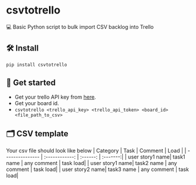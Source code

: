 # csvtotrello

💻 Basic Python script to bulk import CSV backlog into Trello

## 🛠 Install
`pip install csvtotrello`

## 🎉 Get started
- Get your trello API key from [here](https://trello.com/app-key).
- Get your board id.
- `csvtotrello <trello_api_key> <trello_api_token> <board_id> <file_path_to_csv>`

## 🗂 CSV template
Your csv file should look like below
| Category        | Task           | Comment     | Load     |
| --------------- | :------------: | :------:    | :-------:|
| user story1 name| task1 name     | any comment | task load|
| user story1 name| task2 name     | any comment | task load|
| user story2 name| task3 name     | any comment | task load|

